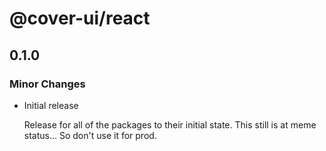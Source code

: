 # @cover-ui/react

## 0.1.0

### Minor Changes

- Initial release

  Release for all of the packages to their initial state.
  This still is at meme status... So don't use it for prod.
